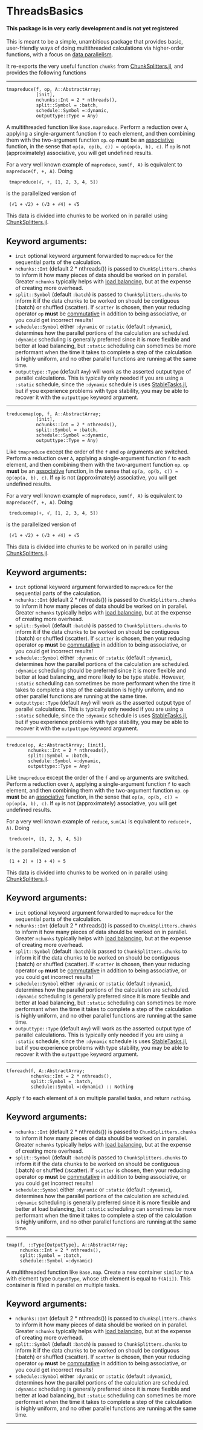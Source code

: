 # ThreadsBasics

#### This package is in very early development and is not yet registered

This is meant to be a simple, unambitious package that provides basic, user-friendly ways of doing 
multithreaded calculations via higher-order functions, with a focus on [data parallelism](https://en.wikipedia.org/wiki/Data_parallelism).

It re-exports the very useful function `chunks` from [ChunkSplitters.jl](https://github.com/m3g/ChunkSplitters.jl), and
provides the following functions

___________________

    tmapreduce(f, op, A::AbstractArray;
               [init],
               nchunks::Int = 2 * nthreads(),
               split::Symbol = :batch,
               schedule::Symbol =:dynamic,
               outputtype::Type = Any)

A multithreaded function like `Base.mapreduce`. Perform a reduction over `A`, applying a single-argument
function `f` to each element, and then combining them with the two-argument function `op`. `op` **must** be an
[associative](https://en.wikipedia.org/wiki/Associative_property) function, in the sense that
`op(a, op(b, c)) ≈ op(op(a, b), c)`. If `op` is not (approximately) associative, you will get undefined
results. 

For a very well known example of `mapreduce`, `sum(f, A)` is equivalent to `mapreduce(f, +, A)`. Doing

     tmapreduce(√, +, [1, 2, 3, 4, 5])

is the parallelized version of

     (√1 + √2) + (√3 + √4) + √5

This data is divided into chunks to be worked on in parallel using [ChunkSplitters.jl](https://github.com/m3g/ChunkSplitters.jl).

## Keyword arguments:

- `init` optional keyword argument forwarded to `mapreduce` for the sequential parts of the calculation.
- `nchunks::Int` (default 2 * nthreads()) is passed to `ChunkSplitters.chunks` to inform it how many pieces of data should be worked on in parallel. Greater `nchunks` typically helps with [load balancing](https://en.wikipedia.org/wiki/Load_balancing_(computing)), but at the expense of creating more overhead.
- `split::Symbol` (default `:batch`) is passed to `ChunkSplitters.chunks` to inform it if the data chunks to be worked on should be contiguous (:batch) or shuffled (:scatter). If `scatter` is chosen, then your reducing operator `op` **must** be [commutative](https://en.wikipedia.org/wiki/Commutative_property) in addition to being associative, or you could get incorrect results!
- `schedule::Symbol` either `:dynamic` or `:static` (default `:dynamic`), determines how the parallel portions of the calculation are scheduled. `:dynamic` scheduling is generally preferred since it is more flexible and better at load balancing, but `:static` scheduling can sometimes be more performant when the time it takes to complete a step of the calculation is highly uniform, and no other parallel functions are running at the same time.
- `outputtype::Type` (default `Any`) will work as the asserted output type of parallel calculations. This is typically only
needed if you are using a `:static` schedule, since the `:dynamic` schedule is uses [StableTasks.jl](https://github.com/MasonProtter/StableTasks.jl), but if you experience problems with type stability, you may be able to recover it with the `outputtype` keyword argument.

___________________

    treducemap(op, f, A::AbstractArray;
               [init],
               nchunks::Int = 2 * nthreads(),
               split::Symbol = :batch,
               schedule::Symbol =:dynamic,
               outputtype::Type = Any)

Like `tmapreduce` except the order of the `f` and `op` arguments are switched. Perform a reduction over `A`,
applying a single-argument function `f` to each element, and then combining them with the two-argument
function `op`. `op` **must** be an [associative](https://en.wikipedia.org/wiki/Associative_property) function,
in the sense that `op(a, op(b, c)) ≈ op(op(a, b), c)`. If `op` is not (approximately) associative, you will
get undefined results.

For a very well known example of `mapreduce`, `sum(f, A)` is equivalent to `mapreduce(f, +, A)`. Doing

     treducemap(+, √, [1, 2, 3, 4, 5])

is the parallelized version of

     (√1 + √2) + (√3 + √4) + √5


This data is divided into chunks to be worked on in parallel using [ChunkSplitters.jl](https://github.com/m3g/ChunkSplitters.jl).

## Keyword arguments:

- `init` optional keyword argument forwarded to `mapreduce` for the sequential parts of the calculation.
- `nchunks::Int` (default 2 * nthreads()) is passed to `ChunkSplitters.chunks` to inform it how many pieces of data should be worked on in parallel. Greater `nchunks` typically helps with [load balancing](https://en.wikipedia.org/wiki/Load_balancing_(computing)), but at the expense of creating more overhead.
- `split::Symbol` (default `:batch`) is passed to `ChunkSplitters.chunks` to inform it if the data chunks to be worked on should be contiguous (:batch) or shuffled (:scatter). If `scatter` is chosen, then your reducing operator `op` **must** be [commutative](https://en.wikipedia.org/wiki/Commutative_property) in addition to being associative, or you could get incorrect results!
- `schedule::Symbol` either `:dynamic` or `:static` (default `:dynamic`), determines how the parallel portions of the calculation are scheduled. `:dynamic` scheduling should be preferred since it is more flexible and better at load balancing, and more likely to be type stable. However, `:static` scheduling can sometimes be more performant when the time it takes to complete a step of the calculation is highly uniform, and no other parallel functions are running at the same time.
- `outputtype::Type` (default `Any`) will work as the asserted output type of parallel calculations. This is typically only
needed if you are using a `:static` schedule, since the `:dynamic` schedule is uses [StableTasks.jl](https://github.com/MasonProtter/StableTasks.jl), but if you experience problems with type stability, you may be able to recover it with the `outputtype` keyword argument.

_____________________________________

    treduce(op, A::AbstractArray; [init],
            nchunks::Int = 2 * nthreads(),
            split::Symbol = :batch,
            schedule::Symbol =:dynamic,
            outputtype::Type = Any)

Like `tmapreduce` except the order of the `f` and `op` arguments are switched. Perform a reduction over `A`,
applying a single-argument function `f` to each element, and then combining them with the two-argument
function `op`. `op` **must** be an [associative](https://en.wikipedia.org/wiki/Associative_property) function,
in the sense that `op(a, op(b, c)) ≈ op(op(a, b), c)`. If `op` is not (approximately) associative, you will
get undefined results.

For a very well known example of `reduce`, `sum(A)` is equivalent to `reduce(+, A)`. Doing

     treduce(+, [1, 2, 3, 4, 5])

is the parallelized version of

     (1 + 2) + (3 + 4) + 5


This data is divided into chunks to be worked on in parallel using [ChunkSplitters.jl](https://github.com/m3g/ChunkSplitters.jl).

## Keyword arguments:

- `init` optional keyword argument forwarded to `mapreduce` for the sequential parts of the calculation.
- `nchunks::Int` (default 2 * nthreads()) is passed to `ChunkSplitters.chunks` to inform it how many pieces of data should be worked on in parallel. Greater `nchunks` typically helps with [load balancing](https://en.wikipedia.org/wiki/Load_balancing_(computing)), but at the expense of creating more overhead.
- `split::Symbol` (default `:batch`) is passed to `ChunkSplitters.chunks` to inform it if the data chunks to be worked on should be contiguous (:batch) or shuffled (:scatter). If `scatter` is chosen, then your reducing operator `op` **must** be [commutative](https://en.wikipedia.org/wiki/Commutative_property) in addition to being associative, or you could get incorrect results!
- `schedule::Symbol` either `:dynamic` or `:static` (default `:dynamic`), determines how the parallel portions of the calculation are scheduled. `:dynamic` scheduling is generally preferred since it is more flexible and better at load balancing, but `:static` scheduling can sometimes be more performant when the time it takes to complete a step of the calculation is highly uniform, and no other parallel functions are running at the same time.
- `outputtype::Type` (default `Any`) will work as the asserted output type of parallel calculations. This is typically only
needed if you are using a `:static` schedule, since the `:dynamic` schedule is uses [StableTasks.jl](https://github.com/MasonProtter/StableTasks.jl), but if you experience problems with type stability, you may be able to recover it with the `outputtype` keyword argument.

_______________________________________________


    tforeach(f, A::AbstractArray;
             nchunks::Int = 2 * nthreads(),
             split::Symbol = :batch,
             schedule::Symbol =:dynamic) :: Nothing

Apply `f` to each element of `A` on multiple parallel tasks, and return `nothing`.

## Keyword arguments:

- `nchunks::Int` (default 2 * nthreads()) is passed to `ChunkSplitters.chunks` to inform it how many pieces of data should be worked on in parallel. Greater `nchunks` typically helps with [load balancing](https://en.wikipedia.org/wiki/Load_balancing_(computing)), but at the expense of creating more overhead.
- `split::Symbol` (default `:batch`) is passed to `ChunkSplitters.chunks` to inform it if the data chunks to be worked on should be contiguous (:batch) or shuffled (:scatter). If `scatter` is chosen, then your reducing operator `op` **must** be [commutative](https://en.wikipedia.org/wiki/Commutative_property) in addition to being associative, or you could get incorrect results!
- `schedule::Symbol` either `:dynamic` or `:static` (default `:dynamic`), determines how the parallel portions of the calculation are scheduled. `:dynamic` scheduling is generally preferred since it is more flexible and better at load balancing, but `:static` scheduling can sometimes be more performant when the time it takes to complete a step of the calculation is highly uniform, and no other parallel functions are running at the same time.


__________________________

    tmap(f, ::Type{OutputType}, A::AbstractArray; 
         nchunks::Int = 2 * nthreads(),
         split::Symbol = :batch,
         schedule::Symbol =:dynamic)

A multithreaded function like `Base.map`. Create a new container `similar` to `A` with element type
`OutputType`, whose `i`th element is equal to `f(A[i])`. This container is filled in parallel on multiple tasks.

## Keyword arguments:

- `nchunks::Int` (default 2 * nthreads()) is passed to `ChunkSplitters.chunks` to inform it how many pieces of data should be worked on in parallel. Greater `nchunks` typically helps with [load balancing](https://en.wikipedia.org/wiki/Load_balancing_(computing)), but at the expense of creating more overhead.
- `split::Symbol` (default `:batch`) is passed to `ChunkSplitters.chunks` to inform it if the data chunks to be worked on should be contiguous (:batch) or shuffled (:scatter). If `scatter` is chosen, then your reducing operator `op` **must** be [commutative](https://en.wikipedia.org/wiki/Commutative_property) in addition to being associative, or you could get incorrect results!
- `schedule::Symbol` either `:dynamic` or `:static` (default `:dynamic`), determines how the parallel portions of the calculation are scheduled. `:dynamic` scheduling is generally preferred since it is more flexible and better at load balancing, but `:static` scheduling can sometimes be more performant when the time it takes to complete a step of the calculation is highly uniform, and no other parallel functions are running at the same time.

______________________________


